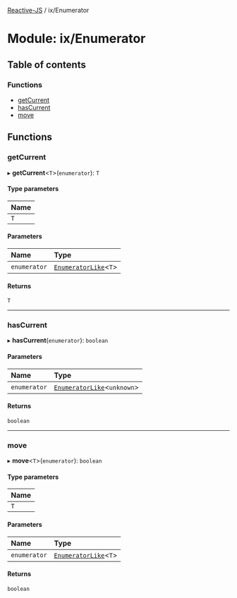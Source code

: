 [Reactive-JS](../README.md) / ix/Enumerator

# Module: ix/Enumerator

## Table of contents

### Functions

- [getCurrent](ix_Enumerator.md#getcurrent)
- [hasCurrent](ix_Enumerator.md#hascurrent)
- [move](ix_Enumerator.md#move)

## Functions

### getCurrent

▸ **getCurrent**<`T`\>(`enumerator`): `T`

#### Type parameters

| Name |
| :------ |
| `T` |

#### Parameters

| Name | Type |
| :------ | :------ |
| `enumerator` | [`EnumeratorLike`](../interfaces/ix.EnumeratorLike.md)<`T`\> |

#### Returns

`T`

___

### hasCurrent

▸ **hasCurrent**(`enumerator`): `boolean`

#### Parameters

| Name | Type |
| :------ | :------ |
| `enumerator` | [`EnumeratorLike`](../interfaces/ix.EnumeratorLike.md)<`unknown`\> |

#### Returns

`boolean`

___

### move

▸ **move**<`T`\>(`enumerator`): `boolean`

#### Type parameters

| Name |
| :------ |
| `T` |

#### Parameters

| Name | Type |
| :------ | :------ |
| `enumerator` | [`EnumeratorLike`](../interfaces/ix.EnumeratorLike.md)<`T`\> |

#### Returns

`boolean`
